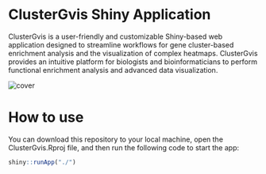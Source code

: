 # ClusterGvis Shiny Application
 ClusterGvis is a user-friendly and customizable Shiny-based web application designed to streamline workflows for gene cluster-based enrichment analysis and the visualization of complex heatmaps. ClusterGvis provides an intuitive platform for biologists and bioinformaticians to perform functional enrichment analysis and advanced data visualization.

 ![cover](https://github.com/user-attachments/assets/f68a4a13-9805-4b99-90f7-cbd9085fce34)

# How to use

You can download this repository to your local machine, open the ClusterGvis.Rproj file, and then run the following code to start the app:

```R
shiny::runApp("./")
```
